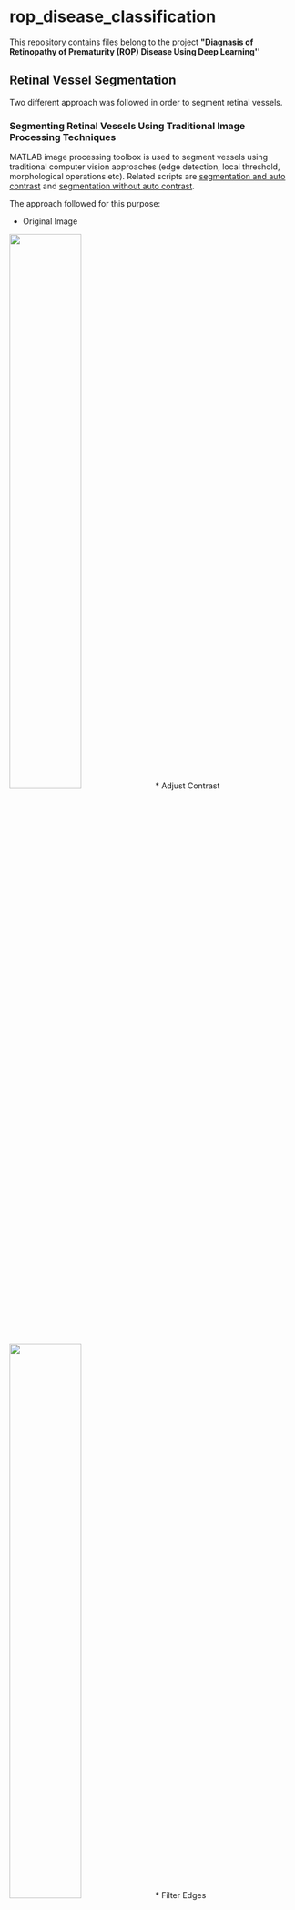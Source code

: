 # rop_disease_classification

This repository contains files belong to the project **"Diagnasis of Retinopathy of Prematurity (ROP) Disease Using Deep Learning''**

## Retinal Vessel Segmentation
Two different approach was followed in order to segment retinal vessels. 

### Segmenting Retinal Vessels Using Traditional Image Processing Techniques 
MATLAB image processing toolbox is used to segment vessels using traditional computer vision approaches (edge detection, local threshold, morphological operations etc). Related scripts are [segmentation and auto contrast](https://github.com/samialperen/rop_disease_classification/blob/master/code/segmentation_autocontrast.m) and [segmentation without auto contrast](https://github.com/samialperen/rop_disease_classification/blob/master/code/segmentation_manualconstract.m). 

The approach followed for this purpose:

* Original Image
<img src="https://github.com/samialperen/rop_disease_classification/blob/master/media/computer_vision/original_img.jpg" width="50%" height="50%">
* Adjust Contrast
<img src="https://github.com/samialperen/rop_disease_classification/blob/master/media/computer_vision/contrast.jpg" width="50%" height="50%">
* Filter Edges
<img src="https://github.com/samialperen/rop_disease_classification/blob/master/media/computer_vision/edges.jpg" width="50%" height="50%">
* Apply Local Threshold
<img src="https://github.com/samialperen/rop_disease_classification/blob/master/media/computer_vision/local_threshold.jpg" width="50%" height="50%">
* Bridge the gaps with morphological operations
<img src="https://github.com/samialperen/rop_disease_classification/blob/master/media/computer_vision/fill_gaps.jpg" width="50%" height="50%">
* Select the longest and thickest vessels to obtain final segmented vessels
<img src="https://github.com/samialperen/rop_disease_classification/blob/master/media/computer_vision/biggest_vessels.jpg" width="50%" height="50%">
